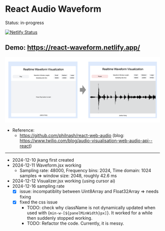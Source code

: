 # React Audio Waveform

Status: in-progress

[![Netlify Status](https://api.netlify.com/api/v1/badges/81e40c37-4e97-4730-90cd-a66f6c942cf0/deploy-status)](https://app.netlify.com/sites/react-waveform/deploys)

## Demo: https://react-waveform.netlify.app/

![main](src/assets/main.png)

- Reference:
    - https://github.com/philnash/react-web-audio (blog: https://www.twilio.com/blog/audio-visualisation-web-audio-api--react)
    

---
- 2024-12-10 jkang first created
- 2024-12-11 Waveform.jsx working
    - Sampling rate: 48000, Frequency bins: 2024, Time domain: 1024 samples => window size: 2048, roughly 42.6 ms
- 2024-12-12 Visualizer.jsx working (using cursor ai)
- 2024-12-16 sampling rate
    - [x] issue: incompatiblity between Uint8Array and Float32Array => needs fixing
    - [x] fixed the css issue
        - TODO: check why className is not dynamically updated when used with {`min-w-[${panelMinWidth}px]`}. It worked for a while then suddenly stopped working.
        - TODO: Refactor the code. Currently, it is messy.